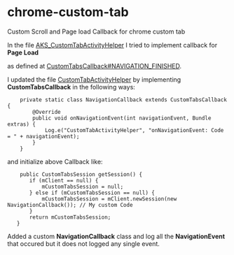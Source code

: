 # chrome-custom-tab
Custom Scroll and Page load Callback for chrome custom tab

In the file <a href="https://github.com/ankitkumarsingh-aksingh/chrome-custom-tab/blob/master/AKS_CustomTabActivityHelper.java" target="_blank">AKS_CustomTabActivityHelper</a> I tried to implement callback for <b>Page Load</b>

as defined at <a href="https://developer.android.com/reference/android/support/customtabs/CustomTabsCallback#NAVIGATION_FINISHED" target="_blank">CustomTabsCallback#NAVIGATION_FINISHED</a>.

I updated the file <a href="https://github.com/GoogleChrome/custom-tabs-client/blob/master/demos/src/main/java/org/chromium/customtabsdemos/CustomTabActivityHelper.java" target="_blank">CustomTabActivityHelper</a> by implementing
<b>CustomTabsCallback</b> in the following ways:

```
    private static class NavigationCallback extends CustomTabsCallback {
        @Override
        public void onNavigationEvent(int navigationEvent, Bundle extras) {
            Log.e("CustomTabActivityHelper", "onNavigationEvent: Code = " + navigationEvent);
        }
    }
 ```   
 
 and initialize above Callback like:
 
 ```
     public CustomTabsSession getSession() {
        if (mClient == null) {
            mCustomTabsSession = null;
        } else if (mCustomTabsSession == null) {
            mCustomTabsSession = mClient.newSession(new NavigationCallback()); // My custom Code
        }
        return mCustomTabsSession;
    }
 ```
 
 
 Added a custom <b>NavigationCallback</b> class and log all the <b>NavigationEvent</b> that occured but it does not logged any single event.
